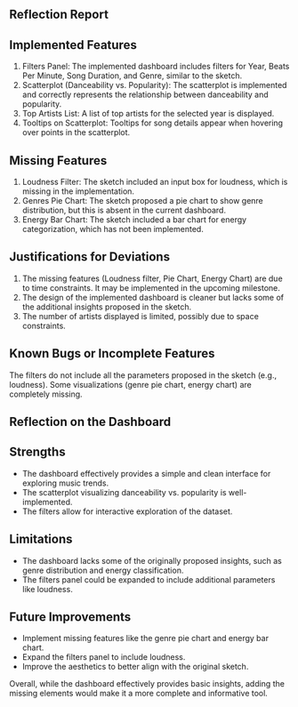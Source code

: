 ## Reflection Report

## Implemented Features
1. Filters Panel: The implemented dashboard includes filters for Year, Beats Per Minute, Song Duration, and Genre, similar to the sketch.
2. Scatterplot (Danceability vs. Popularity): The scatterplot is implemented and correctly represents the relationship between danceability and popularity.
3. Top Artists List: A list of top artists for the selected year is displayed.
4. Tooltips on Scatterplot: Tooltips for song details appear when hovering over points in the scatterplot.

## Missing Features
1. Loudness Filter: The sketch included an input box for loudness, which is missing in the implementation.
2. Genres Pie Chart: The sketch proposed a pie chart to show genre distribution, but this is absent in the current dashboard.
3. Energy Bar Chart: The sketch included a bar chart for energy categorization, which has not been implemented.

## Justifications for Deviations
1. The missing features (Loudness filter, Pie Chart, Energy Chart) are due to time constraints. It may be implemented in the upcoming milestone.
2. The design of the implemented dashboard is cleaner but lacks some of the additional insights proposed in the sketch.
3. The number of artists displayed is limited, possibly due to space constraints.

## Known Bugs or Incomplete Features
The filters do not include all the parameters proposed in the sketch (e.g., loudness).
Some visualizations (genre pie chart, energy chart) are completely missing.



## Reflection on the Dashboard
## Strengths
- The dashboard effectively provides a simple and clean interface for exploring music trends.
- The scatterplot visualizing danceability vs. popularity is well-implemented.
- The filters allow for interactive exploration of the dataset.

## Limitations
- The dashboard lacks some of the originally proposed insights, such as genre distribution and energy classification.
- The filters panel could be expanded to include additional parameters like loudness.


## Future Improvements
- Implement missing features like the genre pie chart and energy bar chart.
- Expand the filters panel to include loudness.
- Improve the aesthetics to better align with the original sketch.

Overall, while the dashboard effectively provides basic insights, adding the missing elements would make it a more complete and informative tool.
